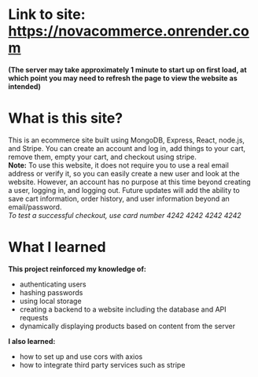 # Link to site: https://novacommerce.onrender.com

**(The server may take approximately 1 minute to start up on first load, at which point you may need to refresh the page to view the website as intended)**

# What is this site?

This is an ecommerce site built using MongoDB, Express, React, node.js, and Stripe. You can create an account and log in, add things to your cart, remove them, empty your cart, and checkout using stripe.
<br>**Note:** To use this website, it does not require you to use a real email address or verify it, so you can easily create a new user and look at the website. However, an account has no purpose at this time beyond creating a user, logging in, and logging out. Future updates will add the ability to save cart information, order history, and user information beyond an email/password.
<br>_To test a successful checkout, use card number 4242 4242 4242 4242_

# What I learned

**This project reinforced my knowledge of:**

- authenticating users
- hashing passwords
- using local storage
- creating a backend to a website including the database and API requests
- dynamically displaying products based on content from the server

**I also learned:**

- how to set up and use cors with axios
- how to integrate third party services such as stripe
